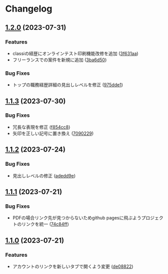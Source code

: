 # Changelog

## [1.2.0](https://github.com/hakshu25/resume/compare/v1.1.3...v1.2.0) (2023-07-31)


### Features

* classiの経歴にオンラインテスト印刷機能改修を追加 ([3f631aa](https://github.com/hakshu25/resume/commit/3f631aaf20f285341c2f07008134babbc6c08978))
* フリーランスでの案件を新規に追加 ([3ba6d50](https://github.com/hakshu25/resume/commit/3ba6d509d6d2ca824023ba0c84143bc1d23a0b06))


### Bug Fixes

* トップの職務経歴詳細の見出しレベルを修正 ([975dde1](https://github.com/hakshu25/resume/commit/975dde186e89a248f319338ed5e63233be18a5fc))

## [1.1.3](https://github.com/hakshu25/resume/compare/v1.1.2...v1.1.3) (2023-07-30)


### Bug Fixes

* 冗長な表現を修正 ([f854cc8](https://github.com/hakshu25/resume/commit/f854cc81a3e6b6bc4b0852746318fba1660cc2f9))
* 矢印を正しい記号に置き換え ([7090229](https://github.com/hakshu25/resume/commit/709022981ac8038abd2c492c6df61f41409796c6))

## [1.1.2](https://github.com/hakshu25/resume/compare/v1.1.1...v1.1.2) (2023-07-24)


### Bug Fixes

* 見出しレベルの修正 ([adedd9e](https://github.com/hakshu25/resume/commit/adedd9e3f88206d268f64e40fa2a548394048e89))

## [1.1.1](https://github.com/hakshu25/resume/compare/v1.1.0...v1.1.1) (2023-07-21)


### Bug Fixes

* PDFの場合リンク先が見つからないためgithub pagesに飛ぶようプロジェクトのリンクを統一 ([74c84ff](https://github.com/hakshu25/resume/commit/74c84ff63e7c6ad00345350af9addd790e161144))

## [1.1.0](https://github.com/hakshu25/resume/compare/v1.0.1...v1.1.0) (2023-07-21)


### Features

* アカウントのリンクを新しいタブで開くよう変更 ([de08822](https://github.com/hakshu25/resume/commit/de088224a673831c5a58a948def19245ebda76ec))
